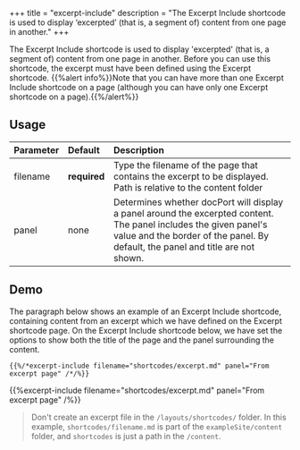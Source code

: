 +++
title = "excerpt-include"
description = "The Excerpt Include shortcode is used to display ‘excerpted’ (that is, a segment of) content from one page in another."
+++

The Excerpt Include shortcode is used to display 'excerpted' (that is, a segment of) content from one page in another.
Before you can use this shortcode, the excerpt must have been defined using the Excerpt shortcode. {{%alert info%}}Note that you can have more than one Excerpt Include shortcode on a page (although you can have only one Excerpt shortcode on a page).{{%/alert%}}


## Usage

| Parameter | Default | Description |
|:--|:--|:--|
| filename | **required** | Type the filename of the page that contains the excerpt to be displayed.<br/>Path is relative to the content folder|
| panel | none | Determines whether docPort will display a panel around the excerpted content. The panel includes the given panel's value and the border of the panel. By default, the panel and title are not shown.|

## Demo
The paragraph below shows an example of an Excerpt Include shortcode, containing content from an excerpt which we have defined on the Excerpt shortcode page. On the Excerpt Include shortcode below, we have set the options to show both the title of the page and the panel surrounding the content.

	{{%/*excerpt-include filename="shortcodes/excerpt.md" panel="From excerpt page" /*/%}}

{{%excerpt-include filename="shortcodes/excerpt.md" panel="From excerpt page" /%}}
 
> Don't create an excerpt file in the ```/layouts/shortcodes/``` folder. 
> In this example, ```shortcodes/filename.md``` is part of the ```exampleSite/content``` folder, and ```shortcodes``` is just a path in the ```/content```.
